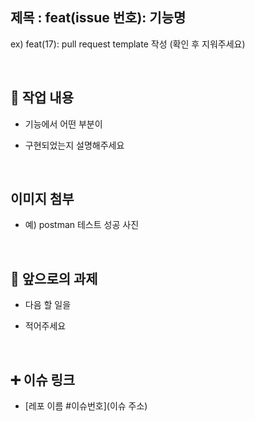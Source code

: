 
## 제목 : feat(issue 번호): 기능명
  ex) feat(17): pull request template 작성
  (확인 후 지워주세요)


  <br/>

## 🔎 작업 내용

- 기능에서 어떤 부분이

- 구현되었는지 설명해주세요

  <br/>

## 이미지 첨부

- 예) postman 테스트 성공 사진
<br/>

## 🔧 앞으로의 과제

- 다음 할 일을

- 적어주세요

  <br/>

## ➕ 이슈 링크

- [레포 이름 #이슈번호](이슈 주소)

<br/>